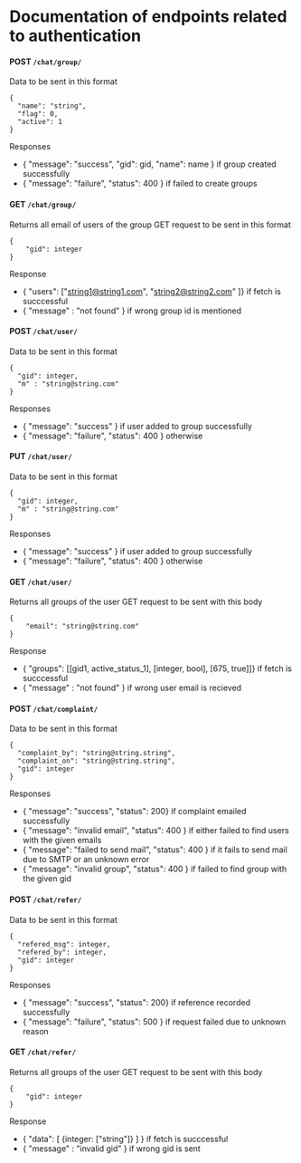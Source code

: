 # Documentation of endpoints related to authentication

#### POST  `/chat/group/`
Data to be sent in this format
```
{
  "name": "string",
  "flag": 0,
  "active": 1
}
```
Responses
- { "message": "success", "gid": gid, "name": name } if group created successfully
- { "message": "failure", "status": 400 } if failed to create groups

#### GET `/chat/group/`
Returns all  email of users of the group
GET request to be sent in this format
```
{
    "gid": integer
}
```
Response
- { "users": ["string1@string1.com", "string2@string2.com" ]} if fetch is succcessful
- { "message" : "not found" } if wrong group id is mentioned

#### POST `/chat/user/`
Data to be sent in this format
```
{
  "gid": integer,
  "m" : "string@string.com"
}
```
Responses
- { "message": "success" } if user added to group successfully
- { "message": "failure", "status": 400 } otherwise

#### PUT `/chat/user/`
Data to be sent in this format
```
{
  "gid": integer,
  "m" : "string@string.com"
}
```
Responses
- { "message": "success" } if user added to group successfully
- { "message": "failure", "status": 400 } otherwise

#### GET `/chat/user/`
Returns all  groups of the user
GET request to be sent with this body
```
{
    "email": "string@string.com"
}
```
Response
- { "groups": [[gid1, active_status_1], [integer, bool], [675, true]]} if fetch is succcessful
- { "message" : "not found" } if wrong user email is recieved 

#### POST  `/chat/complaint/`
Data to be sent in this format
```
{
  "complaint_by": "string@string.string",
  "complaint_on": "string@string.string",
  "gid": integer
}
```
Responses
- { "message": "success", "status": 200} if complaint emailed successfully
- { "message": "invalid email", "status": 400 } if either failed to find users with the given emails
- { "message": "failed to send mail", "status": 400 } if it fails to send mail due to SMTP or an unknown error
- { "message": "invalid group", "status": 400 } if failed to find group with the given gid

#### POST  `/chat/refer/`
Data to be sent in this format
```
{
  "refered_msg": integer,
  "refered_by": integer,
  "gid": integer
}
```
Responses
- { "message": "success", "status": 200} if reference recorded successfully
- { "message": "failure", "status": 500 } if request failed due to unknown reason

#### GET `/chat/refer/`
Returns all  groups of the user
GET request to be sent with this body
```
{
    "gid": integer
}
```
Response
- { "data": [ {integer: ["string"]} ] } if fetch is succcessful
- { "message" : "invalid gid" } if wrong gid is sent

